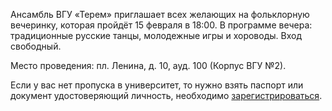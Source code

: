 Ансамбль ВГУ «Терем» приглашает всех желающих на фольклорную вечеринку, которая пройдёт 15 февраля в 18:00. В программе вечера: традиционные русские танцы, молодежные игры и хороводы. Вход свободный.

Место проведения: пл. Ленина, д. 10, ауд. 100 (Корпус ВГУ №2).

Если у вас нет пропуска в университет, то нужно взять паспорт или документ удостоверяющий личность, необходимо [зарегистрироваться](https://vk.com/topic-178237939_39547410).